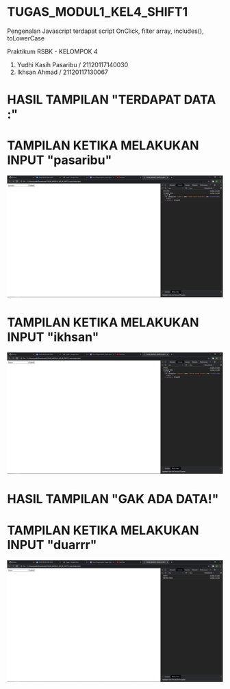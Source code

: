 # TUGAS_MODUL1_KEL4_SHIFT1
Pengenalan Javascript terdapat script OnClick, filter array, includes(), toLowerCase

Praktikum RSBK - KELOMPOK 4
1. Yudhi Kasih Pasaribu / 21120117140030
2. Ikhsan Ahmad / 21120117130067

# HASIL TAMPILAN "TERDAPAT DATA :"
# TAMPILAN KETIKA MELAKUKAN INPUT "pasaribu"
![Gambar1](https://github.com/pasaribuyudhi/Tugas-Modul-1/blob/main/Tampilan%20Terdapat%20Data%201.jpg)
# TAMPILAN KETIKA MELAKUKAN INPUT "ikhsan"
![Gambar2](https://github.com/pasaribuyudhi/Tugas-Modul-1/blob/main/Tampilan%20Terdapat%20Data%202.jpg)

# HASIL TAMPILAN "GAK ADA DATA!"
# TAMPILAN KETIKA MELAKUKAN INPUT "duarrr"
![Gambar3](https://github.com/pasaribuyudhi/Tugas-Modul-1/blob/main/Tampilan%20Gak%20Ada%20Data.jpg)
